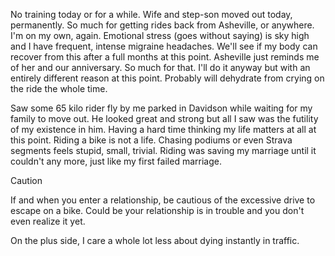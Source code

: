 No training today or for a while. Wife and step-son moved out today, permanently. So much for getting rides back from Asheville, or anywhere. I'm on my own, again. Emotional stress (goes without saying) is sky high and I have frequent, intense migraine headaches. We'll see if my body can recover from this after a full months at this point. Asheville just reminds me of her and our anniversary. So much for that. I'll do it anyway but with an entirely different reason at this point. Probably will dehydrate from crying on the ride the whole time.

Saw some 65 kilo rider fly by me parked in Davidson while waiting for my family to move out. He looked great and strong but all I saw was the futility of my existence in him. Having a hard time thinking my life matters at all at this point. Riding a bike is not a life. Chasing podiums or even Strava segments feels stupid, small, trivial. Riding was saving my marriage until it couldn't any more, just like my first failed marriage. 

> [!CAUTION]
> If and when you enter a relationship, be cautious of the excessive drive to escape on a bike. Could be your relationship is in trouble and you don't even realize it yet.

On the plus side, I care a whole lot less about dying instantly in traffic.